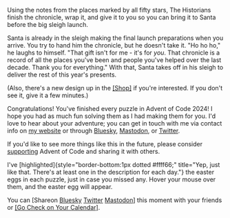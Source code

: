 Using the notes from the places marked by all fifty stars, The
Historians finish the chronicle, wrap it, and give it to you so you can
bring it to Santa before the big sleigh launch.

Santa is already in the sleigh making the final launch preparations when
you arrive. You try to hand him the chronicle, but he doesn\'t take it.
\"Ho ho ho,\" he laughs to himself. \"That gift isn\'t for me - it\'s
for *you*. That chronicle is a record of all the places you\'ve been and
people you\'ve helped over the last decade. Thank you for everything.\"
With that, Santa takes off in his sleigh to deliver the rest of this
year\'s presents.

(Also, there\'s a new design up in the
[\[Shop\]](https://cottonbureau.com/people/advent-of-code) if you\'re
interested. If you don\'t see it, give it a few minutes.)

Congratulations! You\'ve finished every puzzle in Advent of Code 2024! I
hope you had as much fun solving them as I had making them for you. I\'d
love to hear about your adventure; you can get in touch with me via
contact info on [my website](https://was.tl/) or through
[Bluesky](https://bsky.app/profile/was.tl),
[Mastodon](https://hachyderm.io/@ericwastl), or
[Twitter](https://twitter.com/ericwastl).

If you\'d like to see more things like this in the future, please
consider [supporting](/2024/support) Advent of Code and sharing it with
others.

I\'ve [highlighted]{style="border-bottom:1px dotted #ffff66;"
title="Yep, just like that.  There's at least one in the description for each day."}
the easter eggs in each puzzle, just in case you missed any. Hover your
mouse over them, and the easter egg will appear.

You can \[Shareon [Bluesky](https://bsky.app/)
[Twitter](https://twitter.com/) [Mastodon](https://mastodon.social/)\]
this moment with your friends or [\[Go Check on Your Calendar\]](/2024).
